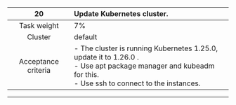 |       **20**        | **Update Kubernetes cluster.**                                                                                                                                   |
|:-------------------:|:-----------------------------------------------------------------------------------------------------------------------------------------------------------------|
|     Task weight     | 7%                                                                                                                                                               |
|       Cluster       | default                                                                                                                                                          |
| Acceptance criteria | - The cluster is running Kubernetes 1.25.0, update it to 1.26.0 .<br/>- Use apt package manager and kubeadm for this.<br/>- Use ssh to connect to the instances. |
---
